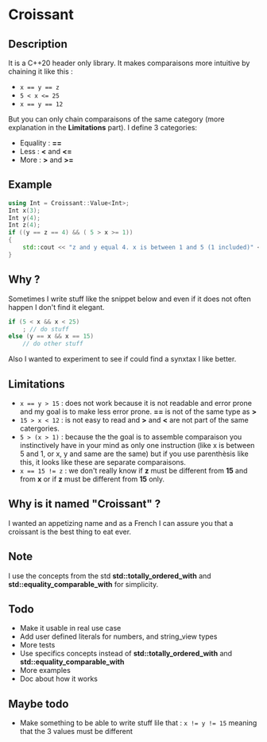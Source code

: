 # Croissant
## Description
It is a C++20 header only library. It makes comparaisons more intuitive by chaining it like this :
* `x == y == z`
* `5 < x <= 25`
* `x == y == 12`

But you can only chain comparaisons of the same category (more explanation in the __Limitations__ part). I define 3 categories:
* Equality : __==__
* Less : __<__ and __<=__
* More : __>__ and __>=__

## Example
```Cpp
using Int = Croissant::Value<Int>;
Int x(3);
Int y(4);
Int z(4);
if ((y == z == 4) && ( 5 > x >= 1))
{
	std::cout << "z and y equal 4. x is between 1 and 5 (1 included)" << std::endl;
}
```


## Why ?
Sometimes I write stuff like the snippet below and even if it does not often happen I don't find it elegant.
```Cpp
if (5 < x && x < 25)
	; // do stuff
else (y == x && x == 15)
	// do other stuff
```
Also I wanted to experiment to see if could find a synxtax I like better.

## Limitations
* `x == y > 15` : does not work because it is not readable and error prone and my goal is to make less error prone. __==__ is not of the same type as __>__
* `15 > x < 12` : is not easy to read and __>__ and __<__ are not part of the same catergories.
* `5 > (x > 1)` : because the the goal is to assemble comparaison you instinctively have in your mind as only one instruction (like x is between 5 and 1, or x, y and same are the same) but if you use parenthèsis like this, it looks like these are separate comparaisons.
* `x == 15 != z` : we don't really know if __z__ must be different from __15__ and from __x__ or if __z__ must be different from __15__ only.

## Why is it named "Croissant" ?
I wanted an appetizing name and as a French I can assure you that a croissant is the best thing to eat ever.

## Note
I use the concepts from the std __std::totally_ordered_with__ and __std::equality_comparable_with__ for simplicity.

## Todo
* Make it usable in real use case
* Add user defined literals for numbers, and string_view types
* More tests
* Use specifics concepts instead of __std::totally_ordered_with__ and __std::equality_comparable_with__
* More examples
* Doc about how it works

## Maybe todo
* Make something to be able to write stuff lile that : `x != y != 15` meaning that the 3 values must be different
